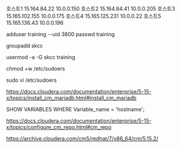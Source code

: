 호스트1
15.164.84.22
10.0.0.150
호스트2
15.164.84.41
10.0.0.205
호스트3
15.165.102.155
10.0.0.175
호스트4
15.165.125.231
10.0.0.22
호스트5
15.165.136.43
10.0.0.196

adduser training --uid 3800
passwd training

groupadd skcc


usermod -a -G skcc training

chmod +w /etc/sudoers

sudo vi /etc/sudoers

https://docs.cloudera.com/documentation/enterprise/5-15-x/topics/install_cm_mariadb.html#install_cm_mariadb

SHOW VARIABLES WHERE Variable_name = 'hostname';

https://docs.cloudera.com/documentation/enterprise/5-15-x/topics/configure_cm_repo.html#cm_repo


https://archive.cloudera.com/cm5/redhat/7/x86_64/cm/5.15.2/
